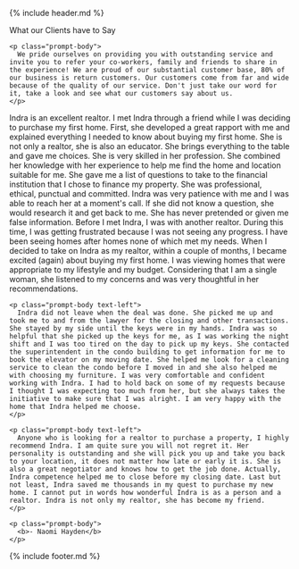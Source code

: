 {% include header.md %}

<div class="container mt-5">

  <!-- Prompt ---------------------------------------------------------------->
  <div class="message mb-md-5" id="testimonials">
    <div class="prompt-header">
      What our Clients have to Say
    </div>

    <p class="prompt-body">
      We pride ourselves on providing you with outstanding service and invite you to refer your co-workers, family and friends to share in the experience! We are proud of our substantial customer base, 80% of our business is return customers. Our customers come from far and wide because of the quality of our service. Don't just take our word for it, take a look and see what our customers say about us.
    </p>
  </div>

  <div class="mb-3 pt-3 pb-3 pl-5 pr-5">
    <p class="prompt-body text-left">
      Indra is an excellent realtor. I met Indra through a friend while I was deciding to purchase my first home. First, she developed a great rapport with me and explained everything I needed to know about buying my first home. She is not only a realtor, she is also an educator. She brings everything to the table and gave me choices. She is very skilled in her profession. She combined her knowledge with her experience to help me find the home and location suitable for me. She gave me a list of questions to take to the financial institution that I chose to finance my property. She was professional, ethical, punctual and committed. Indra was very patience with me and I was able to reach her at a moment's call. lf she did not know a question, she would research it and get back to me. She has never pretended or given me false information. Before I met Indra, I was with another realtor. During this time, I was getting frustrated because l was not seeing any progress. I have been seeing homes after homes none of which met my needs. When I decided to take on Indra as my realtor, within a couple of months, I became excited (again) about buying my first home. I was viewing homes that were appropriate to my lifestyle and my budget. Considering that I am a single woman, she listened to my concerns and was very thoughtful in her recommendations.
    </p>

    <p class="prompt-body text-left">
      Indra did not leave when the deal was done. She picked me up and took me to and from the lawyer for the closing and other transactions. She stayed by my side until the keys were in my hands. Indra was so helpful that she picked up the keys for me, as I was working the night shift and I was too tired on the day to pick up my keys. She contacted the superintendent in the condo building to get information for me to book the elevator on my moving date. She helped me look for a cleaning service to clean the condo before I moved in and she also helped me with choosing my furniture. I was very comfortable and confident working with Indra. I had to hold back on some of my requests because I thought I was expecting too much from her, but she always takes the initiative to make sure that I was alright. I am very happy with the home that Indra helped me choose.
    </p>

    <p class="prompt-body text-left">
      Anyone who is looking for a realtor to purchase a property, I highly recommend Indra. I am quite sure you will not regret it. Her personality is outstanding and she will pick you up and take you back to your location, it does not matter how late or early it is. She is also a great negotiator and knows how to get the job done. Actually, Indra competence helped me to close before my closing date. Last but not least, Indra saved me thousands in my quest to purchase my new home. I cannot put in words how wonderful Indra is as a person and a realtor. Indra is not only my realtor, she has become my friend.
    </p>

    <p class="prompt-body">
      <b>- Naomi Hayden</b>
    </p>
  </div>
</div>

{% include footer.md %}
